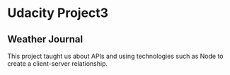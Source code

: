 # Udacity Project3
## Weather Journal

This project taught us about APIs and using technologies such as Node to create a client-server relationship.
